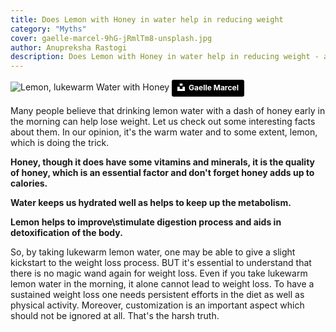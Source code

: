 ```yaml
---
title: Does Lemon with Honey in water help in reducing weight
category: "Myths"
cover: gaelle-marcel-9hG-jRmlTm8-unsplash.jpg
author: Anupreksha Rastogi
description: Does Lemon with Honey in water help in reducing weight - a scientific take
---
```


![Lemon, lukewarm Water with Honey](gaelle-marcel-9hG-jRmlTm8-unsplash.jpg)
<a style="background-color:black;color:white;text-decoration:none;padding:4px 6px;font-family:-apple-system, BlinkMacSystemFont, &quot;San Francisco&quot;, &quot;Helvetica Neue&quot;, Helvetica, Ubuntu, Roboto, Noto, &quot;Segoe UI&quot;, Arial, sans-serif;font-size:12px;font-weight:bold;line-height:1.2;display:inline-block;border-radius:3px" href="https://unsplash.com/@gaellemarcel?utm_medium=referral&amp;utm_campaign=photographer-credit&amp;utm_content=creditBadge" target="_blank" rel="noopener noreferrer" title="Download free do whatever you want high-resolution photos from Gaelle Marcel"><span style="display:inline-block;padding:2px 3px"><svg xmlns="http://www.w3.org/2000/svg" style="height:12px;width:auto;position:relative;vertical-align:middle;top:-2px;fill:white" viewBox="0 0 32 32"><title>unsplash-logo</title><path d="M10 9V0h12v9H10zm12 5h10v18H0V14h10v9h12v-9z"></path></svg></span><span style="display:inline-block;padding:2px 3px">Gaelle Marcel</span></a>

Many people believe that drinking lemon water with a dash of honey early in the morning can help lose weight.
Let us check out some interesting facts about them.
In our opinion, it's the warm water and to some extent, lemon, which is doing the trick.

**Honey, though it does have some vitamins and minerals, it is the quality of honey, which is an essential factor and don't forget honey adds up to calories.**

**Water keeps us hydrated well as helps to keep up the metabolism.**

**Lemon helps to improve\stimulate digestion process and aids in detoxification of the body.**

So, by taking lukewarm lemon water, one may be able to give a slight kickstart to the weight loss process. BUT it's essential to understand that there is no magic wand again for weight loss. Even if you take lukewarm lemon water in the morning, it alone cannot lead to weight loss. To have a sustained weight loss one needs persistent efforts in the diet as well as physical activity. Moreover, customization is an important aspect which should not be ignored at all. That's the harsh truth.

